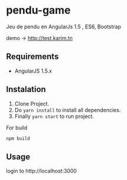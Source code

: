 # pendu-game
Jeu de pendu en AngularJs 1.5 , ES6, Bootstrap

demo -> http://test.karim.tn


## Requirements
- AngularJS 1.5.x


## Instalation

1. Clone Project.
2. Do `yarn install` to install all dependencies.
3. Finally `yarn start` to run project.

For build
```sh
npm build
```

## Usage



login to http://localhost:3000



